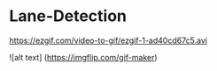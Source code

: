 # Lane-Detection

https://ezgif.com/video-to-gif/ezgif-1-ad40cd67c5.avi

![alt text] (https://imgflip.com/gif-maker)
